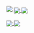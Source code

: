 ![](https://hit.yhype.me/github/profile?user_id=57870403)
<a href="https://github.com/LibRapid/LibRapidRust">
  <img align="center" src="https://github-readme-stats.vercel.app/api/pin/?username=librapid&repo=librapidrust&theme=radical&hide_border=true" />
</a>
<a href="https://github.com/NervousNullPtr/Von-Vektoren-und-Polynomen">
  <img align="center" src="https://github-readme-stats.vercel.app/api/pin/?username=nervousnullptr&repo=von-vektoren-und-polynomen&theme=radical&hide_border=true" />
</a>
<br><br>
<a href="https://github.com/NervousNullPtr">
  <img align="center" src="https://github-readme-stats.vercel.app/api?username=nervousnullptr&show_icons=true&theme=radical&include_all_commits=true&count_private=true&hide_border=true" />
</a><a href="https://github.com/NervousNullPtr">
  <img align="center" src="https://github-readme-stats.vercel.app/api/top-langs/?username=nervousnullptr&theme=radical&hide=JavaScript,HTML,CSS,Roff&show_icons=true&include_all_commits=true&include_forks=true&count_private=true&hide_border=true&langs_count=3" />
  </a>
<br><br>
